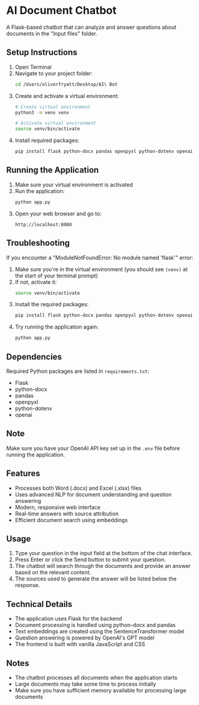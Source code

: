 # AI Document Chatbot

A Flask-based chatbot that can analyze and answer questions about documents in the "Input files" folder.

## Setup Instructions

1. Open Terminal
2. Navigate to your project folder:
   ```bash
   cd /Users/oliverfryatt/Desktop/AI\ Bot
   ```
3. Create and activate a virtual environment:
   ```bash
   # Create virtual environment
   python3 -m venv venv
   
   # Activate virtual environment
   source venv/bin/activate
   ```
4. Install required packages:
   ```bash
   pip install flask python-docx pandas openpyxl python-dotenv openai
   ```

## Running the Application

1. Make sure your virtual environment is activated
2. Run the application:
   ```bash
   python app.py
   ```
3. Open your web browser and go to:
   ```
   http://localhost:8000
   ```

## Troubleshooting

If you encounter a "ModuleNotFoundError: No module named 'flask'" error:

1. Make sure you're in the virtual environment (you should see `(venv)` at the start of your terminal prompt)
2. If not, activate it:
   ```bash
   source venv/bin/activate
   ```
3. Install the required packages:
   ```bash
   pip install flask python-docx pandas openpyxl python-dotenv openai
   ```
4. Try running the application again:
   ```bash
   python app.py
   ```

## Dependencies

Required Python packages are listed in `requirements.txt`:
- Flask
- python-docx
- pandas
- openpyxl
- python-dotenv
- openai

## Note

Make sure you have your OpenAI API key set up in the `.env` file before running the application.

## Features

- Processes both Word (.docx) and Excel (.xlsx) files
- Uses advanced NLP for document understanding and question answering
- Modern, responsive web interface
- Real-time answers with source attribution
- Efficient document search using embeddings

## Usage

1. Type your question in the input field at the bottom of the chat interface.
2. Press Enter or click the Send button to submit your question.
3. The chatbot will search through the documents and provide an answer based on the relevant content.
4. The sources used to generate the answer will be listed below the response.

## Technical Details

- The application uses Flask for the backend
- Document processing is handled using python-docx and pandas
- Text embeddings are created using the SentenceTransformer model
- Question answering is powered by OpenAI's GPT model
- The frontend is built with vanilla JavaScript and CSS

## Notes

- The chatbot processes all documents when the application starts
- Large documents may take some time to process initially
- Make sure you have sufficient memory available for processing large documents 